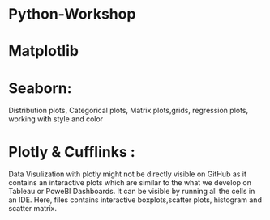 # Python-Workshop

# Matplotlib

# Seaborn: 
Distribution plots, Categorical plots, Matrix plots,grids, regression plots, working with style and color 

# Plotly & Cufflinks : 
Data Visulization with plotly might not be directly visible on GitHub as it contains an interactive plots which are similar to the      what we develop on Tableau or PoweBI Dashboards. It can be visible by running all the cells in an IDE. Here, files contains interactive boxplots,scatter plots, histogram and scatter matrix.
                     
                     
